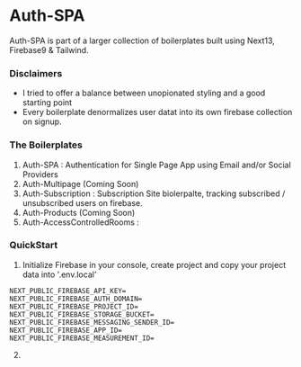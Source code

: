 # Auth-SPA

Auth-SPA is part of a larger collection of boilerplates built using Next13, Firebase9 & Tailwind.

### Disclaimers

- I tried to offer a balance between unopionated styling and a good starting point
- Every boilerplate denormalizes user datat into its own firebase collection on signup.

### The Boilerplates

1. Auth-SPA : Authentication for Single Page App using Email and/or Social Providers
2. Auth-Multipage (Coming Soon)
3. Auth-Subscription : Subscription Site biolerpalte, tracking subscribed / unsubscribed users on firebase.
4. Auth-Products (Coming Soon)
5. Auth-AccessControlledRooms :

### QuickStart

1. Initialize Firebase in your console, create project and copy your project data into '.env.local'

```
NEXT_PUBLIC_FIREBASE_API_KEY=
NEXT_PUBLIC_FIREBASE_AUTH_DOMAIN=
NEXT_PUBLIC_FIREBASE_PROJECT_ID=
NEXT_PUBLIC_FIREBASE_STORAGE_BUCKET=
NEXT_PUBLIC_FIREBASE_MESSAGING_SENDER_ID=
NEXT_PUBLIC_FIREBASE_APP_ID=
NEXT_PUBLIC_FIREBASE_MEASUREMENT_ID=
```

2.
